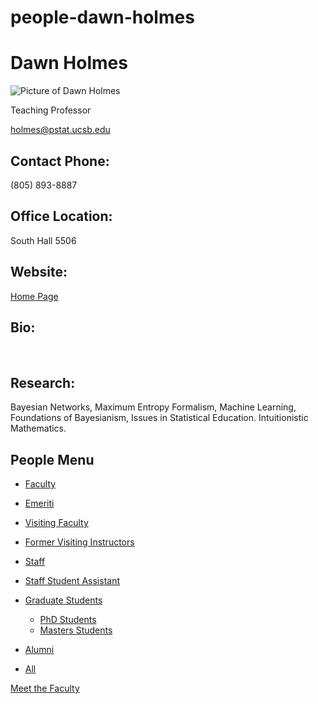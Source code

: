 # people-dawn-holmes

# Dawn Holmes

![Picture of Dawn Holmes](https://www.pstat.ucsb.edu/sites/default/files/styles/people_node/public/people/photo/holmes_0.jpg?itok=lEgQVoq7 "Dawn Holmes")

Teaching Professor

[holmes@pstat.ucsb.edu](mailto:holmes@pstat.ucsb.edu)

## Contact Phone:

(805) 893-8887

## Office Location:

South Hall 5506

## Website:

[Home Page](http://www.pstat.ucsb.edu/faculty/holmes)

## Bio:

 

## Research:

Bayesian Networks, Maximum Entropy Formalism, Machine Learning, Foundations of Bayesianism, Issues in Statistical Education. Intuitionistic Mathematics.

## People Menu

- [Faculty](/people/academic "Faculty")
- [Emeriti](/people/emeriti "Emeriti")
- [Visiting Faculty](/people/visiting "Visiting Faculty")
- [Former Visiting Instructors](/people/lecturer "Former Visiting Instructors")
- [Staff](/people/staff)
- [Staff Student Assistant](/people/researcher "Staff Student Assistant")
- [Graduate Students](/people/student "Graduate Students")
  
  - [PhD Students](/people/student/phd "PhD Students")
  - [Masters Students](/people/student/masters "Masters Students")
- [Alumni](/people/alumni)
- [All](/people/all)

[Meet the Faculty](/people/meet-the-faculty)